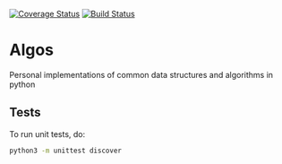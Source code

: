 [![Coverage Status](https://coveralls.io/repos/github/Allan690/algos/badge.svg?branch=main)](https://coveralls.io/github/Allan690/algos?branch=main)
[![Build Status](https://app.travis-ci.com/Allan690/algos.svg?branch=main)](https://app.travis-ci.com/Allan690/algos)

# Algos

Personal implementations of common data structures and algorithms in python

## Tests

To run unit tests, do:

```bash
python3 -m unittest discover
```
